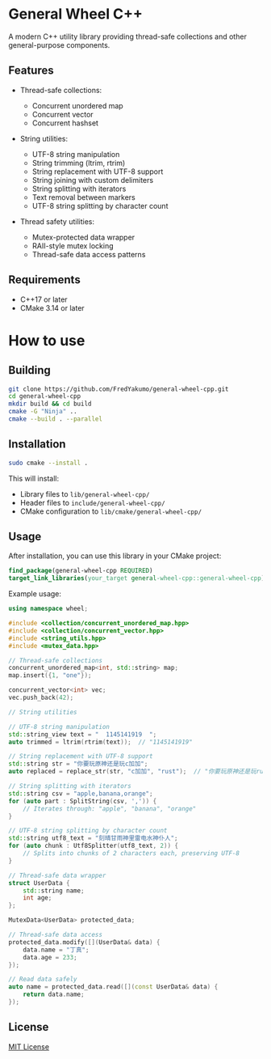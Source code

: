 # General Wheel C++

A modern C++ utility library providing thread-safe collections and other general-purpose components.

## Features

- Thread-safe collections:
  - Concurrent unordered map
  - Concurrent vector
  - Concurrent hashset

- String utilities:
  - UTF-8 string manipulation
  - String trimming (ltrim, rtrim)
  - String replacement with UTF-8 support
  - String joining with custom delimiters
  - String splitting with iterators
  - Text removal between markers
  - UTF-8 string splitting by character count

- Thread safety utilities:
  - Mutex-protected data wrapper
  - RAII-style mutex locking
  - Thread-safe data access patterns

## Requirements

- C++17 or later
- CMake 3.14 or later

# How to use
## Building

```bash
git clone https://github.com/FredYakumo/general-wheel-cpp.git
cd general-wheel-cpp
mkdir build && cd build
cmake -G "Ninja" ..
cmake --build . --parallel
```

## Installation

```bash
sudo cmake --install .
```

This will install:
- Library files to `lib/general-wheel-cpp/`
- Header files to `include/general-wheel-cpp/`
- CMake configuration to `lib/cmake/general-wheel-cpp/`

## Usage

After installation, you can use this library in your CMake project:

```cmake
find_package(general-wheel-cpp REQUIRED)
target_link_libraries(your_target general-wheel-cpp::general-wheel-cpp)
```

Example usage:

```cpp
using namespace wheel;

#include <collection/concurrent_unordered_map.hpp>
#include <collection/concurrent_vector.hpp>
#include <string_utils.hpp>
#include <mutex_data.hpp>

// Thread-safe collections
concurrent_unordered_map<int, std::string> map;
map.insert({1, "one"});

concurrent_vector<int> vec;
vec.push_back(42);

// String utilities

// UTF-8 string manipulation
std::string_view text = "  1145141919  ";
auto trimmed = ltrim(rtrim(text));  // "1145141919"

// String replacement with UTF-8 support
std::string str = "你要玩原神还是玩c加加";
auto replaced = replace_str(str, "c加加", "rust");  // "你要玩原神还是玩rust"

// String splitting with iterators
std::string csv = "apple,banana,orange";
for (auto part : SplitString(csv, ',')) {
    // Iterates through: "apple", "banana", "orange"
}

// UTF-8 string splitting by character count
std::string utf8_text = "刻晴甘雨神里雷电水神仆人";
for (auto chunk : Utf8Splitter(utf8_text, 2)) {
    // Splits into chunks of 2 characters each, preserving UTF-8
}

// Thread-safe data wrapper
struct UserData {
    std::string name;
    int age;
};

MutexData<UserData> protected_data;

// Thread-safe data access
protected_data.modify([](UserData& data) {
    data.name = "丁真";
    data.age = 233;
});

// Read data safely
auto name = protected_data.read([](const UserData& data) {
    return data.name;
});
```

## License

[MIT License](LICENSE)
